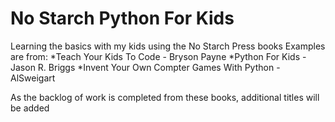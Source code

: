 # No Starch Python For Kids
Learning the basics with my kids using the No Starch Press books
Examples are from:
  *Teach Your Kids To Code - Bryson Payne
  *Python For Kids - Jason R. Briggs
  *Invent Your Own Compter Games With Python - AlSweigart
  
 As the backlog of work is completed from these books, additional titles will be added
  

